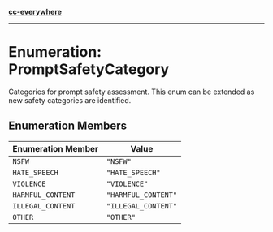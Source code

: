 [**cc-everywhere**](../../../../../../index.md)

***

# Enumeration: PromptSafetyCategory

Categories for prompt safety assessment.
This enum can be extended as new safety categories are identified.

## Enumeration Members

| Enumeration Member | Value |
| ------ | ------ |
| `NSFW` | `"NSFW"` |
| `HATE_SPEECH` | `"HATE_SPEECH"` |
| `VIOLENCE` | `"VIOLENCE"` |
| `HARMFUL_CONTENT` | `"HARMFUL_CONTENT"` |
| `ILLEGAL_CONTENT` | `"ILLEGAL_CONTENT"` |
| `OTHER` | `"OTHER"` |
